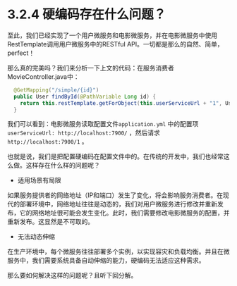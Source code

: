 # 3.2.4 硬编码存在什么问题？

至此，我们已经实现了一个用户微服务和电影微服务，并在电影微服务中使用RestTemplate调用用户微服务中的RESTful API。一切都是那么的自然、简单，perfect！

那么真的完美吗？我们来分析一下上文的代码：在服务消费者MovieController.java中：

```java
  @GetMapping("/simple/{id}")
  public User findById(@PathVariable Long id) {
    return this.restTemplate.getForObject(this.userServiceUrl + "1", User.class);
  }
```

我们可以看到：电影微服务读取配置文件`application.yml` 中的配置项`userServiceUrl: http://localhost:7900/` ，然后请求`http://localhost:7900/1` 。

也就是说，我们是把配置硬编码在配置文件中的。在传统的开发中，我们也经常这么做。这样存在什么样的问题呢？

* 适用场景有局限

如果服务提供者的网络地址（IP和端口）发生了变化，将会影响服务消费者。在现代的部署环境中，网络地址往往是动态的，我们对用户微服务进行修改并重新发布，它的网络地址很可能会发生变化。此时，我们需要修改电影微服务的配置，并重新发布。这显然是不可取的。

* 无法动态伸缩

在生产环境中，每个微服务往往部署多个实例，以实现容灾和负载均衡。并且在微服务中，我们需要系统具备自动伸缩的能力，硬编码无法适应这种需求。

那么要如何解决这样的问题呢？且听下回分解。

